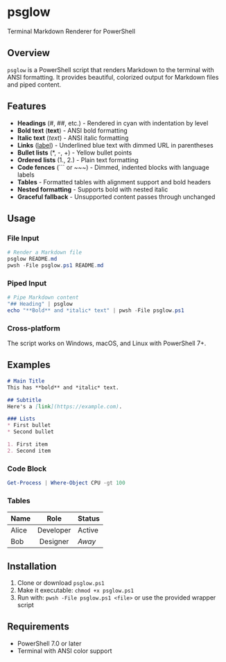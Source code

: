 # psglow

Terminal Markdown Renderer for PowerShell

## Overview

`psglow` is a PowerShell script that renders Markdown to the terminal with ANSI formatting. It provides beautiful, colorized output for Markdown files and piped content.

## Features

- **Headings** (#, ##, etc.) - Rendered in cyan with indentation by level
- **Bold text** (**text**) - ANSI bold formatting
- **Italic text** (*text*) - ANSI italic formatting  
- **Links** ([label](url)) - Underlined blue text with dimmed URL in parentheses
- **Bullet lists** (*, -, +) - Yellow bullet points
- **Ordered lists** (1., 2.) - Plain text formatting
- **Code fences** (``` or ~~~) - Dimmed, indented blocks with language labels
- **Tables** - Formatted tables with alignment support and bold headers
- **Nested formatting** - Supports bold with nested italic
- **Graceful fallback** - Unsupported content passes through unchanged

## Usage

### File Input
```powershell
# Render a Markdown file
psglow README.md
pwsh -File psglow.ps1 README.md
```

### Piped Input
```powershell
# Pipe Markdown content
"## Heading" | psglow
echo "**Bold** and *italic* text" | pwsh -File psglow.ps1
```

### Cross-platform
The script works on Windows, macOS, and Linux with PowerShell 7+.

## Examples

```markdown
# Main Title
This has **bold** and *italic* text.

## Subtitle
Here's a [link](https://example.com).

### Lists
* First bullet
* Second bullet

1. First item
2. Second item
```

### Code Block
```powershell
Get-Process | Where-Object CPU -gt 100
```

### Tables
| Name | Role | Status |
|------|:----:|--------|
| Alice | Developer | Active |
| Bob | Designer | *Away* |

## Installation

1. Clone or download `psglow.ps1`
2. Make it executable: `chmod +x psglow.ps1`
3. Run with: `pwsh -File psglow.ps1 <file>` or use the provided wrapper script

## Requirements

- PowerShell 7.0 or later
- Terminal with ANSI color support

